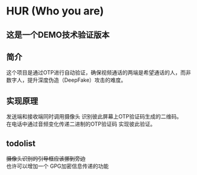 # HUR (Who you are) 

## 这是一个DEMO技术验证版本

## 简介
这个项目是通过OTP进行自动验证，确保视频通话的两端是希望通话的人，而非数字人，提升深度伪造（DeepFake）攻击的难度。

## 实现原理
发送端和接收端同时调用摄像头 识别彼此屏幕上OTP验证码生成的二维码。  
在电话中通过音频变化传递二进制的OTP验证码 实现彼此验证。



## todolist
~~摄像头识别的引导框应该挪到旁边~~  
也许可以增加一个 GPG加密信息传递的功能  
